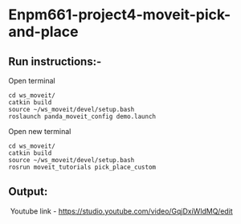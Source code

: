 # Enpm661-project4-moveit-pick-and-place

## Run instructions:- 
Open terminal
```
cd ws_moveit/
catkin build
source ~/ws_moveit/devel/setup.bash
roslaunch panda_moveit_config demo.launch
```
Open new terminal
```
cd ws_moveit/
catkin build
source ~/ws_moveit/devel/setup.bash
rosrun moveit_tutorials pick_place_custom

```

## Output:
![]()
Youtube link - https://studio.youtube.com/video/GqjDxiWldMQ/edit
